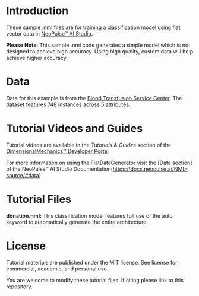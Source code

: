 # Introduction
These sample .nml files are for training a classification model using flat vector data in [NeoPulse™ AI Studio](https://aws.amazon.com/marketplace/pp/B074NDG36S/ref=vdr_rf).

**Please Note**: This sample .nml code generates a simple model which is not designed to achieve high accuracy. Using high quality, custom data will help achieve higher accuracy. 

# Data
Data for this example is from the [Blood Transfusion Service Center](https://archive.ics.uci.edu/ml/datasets/Blood+Transfusion+Service+Center). The dataset features 748 instances across 5 attributes.

# Tutorial Videos and Guides
Tutorial videos are available in the *Tutorials & Guides* section of the [DimensionalMechanics™ Developer Portal](https://dimensionalmechanics.com/ai-developer-portal)

For more information on using the FlatDataGenerator visit the [Data section] of the NeoPulse™ AI Studio Documentation(https://docs.neopulse.ai/NML-source/#data)

# Tutorial Files

**donation.nml:** This classification model features full use of the auto keyword to automatically generate the entire architecture.


# License
Tutorial materials are published under the MIT license. See license for commercial, academic, and personal use.

You are welcome to modify these tutorial files. If citing please link to this repository.
